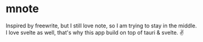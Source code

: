 # mnote

Inspired by freewrite, but I still love note, so I am trying to stay in the middle. I love svelte as well, that's why this app build on top of tauri & svelte. ✌️